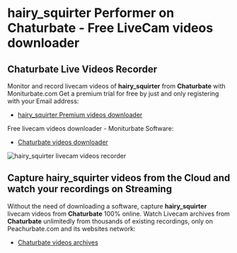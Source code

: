 # hairy_squirter Performer on Chaturbate - Free LiveCam videos downloader

## Chaturbate Live Videos Recorder

Monitor and record livecam videos of **hairy_squirter** from **Chaturbate** with Moniturbate.com
Get a premium trial for free by just and only registering with your Email address:
* [hairy_squirter Premium videos downloader](https://moniturbate.com/request-demo-licence-key.html)

Free livecam videos downloader - Moniturbate Software:
* [Chaturbate videos downloader](https://moniturbate.com/moniturbate-download-software.html)

![hairy_squirter livecam videos recorder](https://peachurnet.com/templates/moniturbate-software.png)


## Capture hairy_squirter videos from the Cloud and watch your recordings on Streaming

Without the need of downloading a software, capture **hairy_squirter** livecam videos from **Chaturbate** 100% online.
Watch Livecam archives from **Chaturbate** unlimitedly from thousands of existing recordings, only on Peachurbate.com and its websites network:
* [Chaturbate videos archives](https://peachurnet.com/)